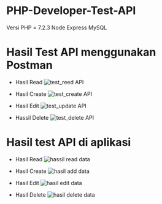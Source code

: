 # PHP-Developer-Test-API

Versi PHP = 7.2.3
Node Express
MySQL


# Hasil Test API menggunakan Postman
* Hasil Read
![test_reed API](https://user-images.githubusercontent.com/92254494/151083627-9b0b72e8-dd5e-401b-a495-56a3ca56f4d5.PNG)

* Hasil Create
![test_create API](https://user-images.githubusercontent.com/92254494/151083682-8eeb0701-0e16-4356-b763-a44eb4634d66.PNG)

* Hasil Edit
![test_update API](https://user-images.githubusercontent.com/92254494/151083706-94bdd220-684d-420f-bb46-a0ee0c69cd91.PNG)

* Hassil Delete
![test_delete API](https://user-images.githubusercontent.com/92254494/151083731-706433c9-9a58-49f0-b80c-078c662b3086.PNG)

# Hasil test API di aplikasi
* Hasil Read
![hassil read data](https://user-images.githubusercontent.com/92254494/151083812-76c93eff-a477-4591-9697-9193e9063ef6.PNG)


* Hasil Create
![hasil add data](https://user-images.githubusercontent.com/92254494/151083833-8bed2714-6f00-4385-8aef-d9f598de5204.PNG)


* Hasil Edit
![hasil edit data](https://user-images.githubusercontent.com/92254494/151083861-047ecdde-d82f-4d58-99f7-11ebd3375fd2.PNG)


* Hasil Delete
![hasil delete data](https://user-images.githubusercontent.com/92254494/151083869-69b5c259-b929-4526-b7da-7717abfd5414.PNG)

